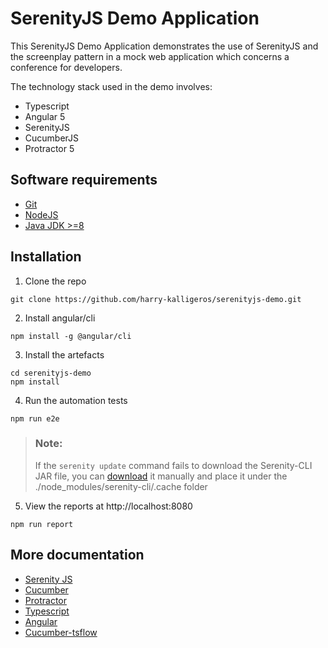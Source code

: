 # SerenityJS Demo Application

This SerenityJS Demo Application demonstrates the use of SerenityJS and the screenplay pattern in a mock web application which concerns a conference for developers.

The technology stack used in the demo involves:

*	Typescript
*	Angular 5
*	SerenityJS
* 	CucumberJS
*	Protractor 5

## Software requirements

* [Git](https://git-scm.com/book/en/v2/Getting-Started-Installing-Git)
* [NodeJS](https://nodejs.org/en/download/)
* [Java JDK >=8](http://www.oracle.com/technetwork/java/javase/downloads/jdk8-downloads-2133151.html)

## Installation

1. Clone the repo 

```
git clone https://github.com/harry-kalligeros/serenityjs-demo.git
```

2. Install angular/cli
```
npm install -g @angular/cli
```

3. Install the artefacts
```
cd serenityjs-demo
npm install
```

4. Run the automation tests
```
npm run e2e
```
> ### Note:
> If the `serenity update` command fails to download the Serenity-CLI JAR file, you can [download](https://dl.bintray.com/serenity/maven/net/serenity-bdd/serenity-cli/1.8.0/:serenity-cli-1.8.0-all.jar) it manually and place it under the ./node_modules/serenity-cli/.cache folder


5. View the reports at http://localhost:8080
```
npm run report
```

## More documentation

* [Serenity JS](http://serenity-js.org/)
* [Cucumber](https://cucumber.io/)
* [Protractor](https://www.protractortest.org/#/)
* [Typescript](https://www.typescriptlang.org/)
* [Angular](https://angular.io/)
* [Cucumber-tsflow](https://www.npmjs.com/package/cucumber-tsflow)


